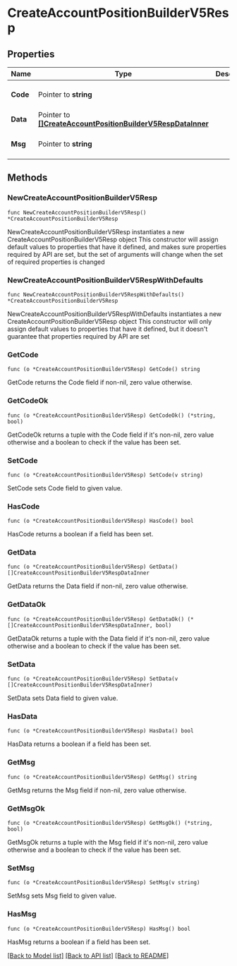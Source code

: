# CreateAccountPositionBuilderV5Resp

## Properties

Name | Type | Description | Notes
------------ | ------------- | ------------- | -------------
**Code** | Pointer to **string** |  | [optional] [default to ""]
**Data** | Pointer to [**[]CreateAccountPositionBuilderV5RespDataInner**](CreateAccountPositionBuilderV5RespDataInner.md) |  | [optional] 
**Msg** | Pointer to **string** |  | [optional] [default to ""]

## Methods

### NewCreateAccountPositionBuilderV5Resp

`func NewCreateAccountPositionBuilderV5Resp() *CreateAccountPositionBuilderV5Resp`

NewCreateAccountPositionBuilderV5Resp instantiates a new CreateAccountPositionBuilderV5Resp object
This constructor will assign default values to properties that have it defined,
and makes sure properties required by API are set, but the set of arguments
will change when the set of required properties is changed

### NewCreateAccountPositionBuilderV5RespWithDefaults

`func NewCreateAccountPositionBuilderV5RespWithDefaults() *CreateAccountPositionBuilderV5Resp`

NewCreateAccountPositionBuilderV5RespWithDefaults instantiates a new CreateAccountPositionBuilderV5Resp object
This constructor will only assign default values to properties that have it defined,
but it doesn't guarantee that properties required by API are set

### GetCode

`func (o *CreateAccountPositionBuilderV5Resp) GetCode() string`

GetCode returns the Code field if non-nil, zero value otherwise.

### GetCodeOk

`func (o *CreateAccountPositionBuilderV5Resp) GetCodeOk() (*string, bool)`

GetCodeOk returns a tuple with the Code field if it's non-nil, zero value otherwise
and a boolean to check if the value has been set.

### SetCode

`func (o *CreateAccountPositionBuilderV5Resp) SetCode(v string)`

SetCode sets Code field to given value.

### HasCode

`func (o *CreateAccountPositionBuilderV5Resp) HasCode() bool`

HasCode returns a boolean if a field has been set.

### GetData

`func (o *CreateAccountPositionBuilderV5Resp) GetData() []CreateAccountPositionBuilderV5RespDataInner`

GetData returns the Data field if non-nil, zero value otherwise.

### GetDataOk

`func (o *CreateAccountPositionBuilderV5Resp) GetDataOk() (*[]CreateAccountPositionBuilderV5RespDataInner, bool)`

GetDataOk returns a tuple with the Data field if it's non-nil, zero value otherwise
and a boolean to check if the value has been set.

### SetData

`func (o *CreateAccountPositionBuilderV5Resp) SetData(v []CreateAccountPositionBuilderV5RespDataInner)`

SetData sets Data field to given value.

### HasData

`func (o *CreateAccountPositionBuilderV5Resp) HasData() bool`

HasData returns a boolean if a field has been set.

### GetMsg

`func (o *CreateAccountPositionBuilderV5Resp) GetMsg() string`

GetMsg returns the Msg field if non-nil, zero value otherwise.

### GetMsgOk

`func (o *CreateAccountPositionBuilderV5Resp) GetMsgOk() (*string, bool)`

GetMsgOk returns a tuple with the Msg field if it's non-nil, zero value otherwise
and a boolean to check if the value has been set.

### SetMsg

`func (o *CreateAccountPositionBuilderV5Resp) SetMsg(v string)`

SetMsg sets Msg field to given value.

### HasMsg

`func (o *CreateAccountPositionBuilderV5Resp) HasMsg() bool`

HasMsg returns a boolean if a field has been set.


[[Back to Model list]](../README.md#documentation-for-models) [[Back to API list]](../README.md#documentation-for-api-endpoints) [[Back to README]](../README.md)


